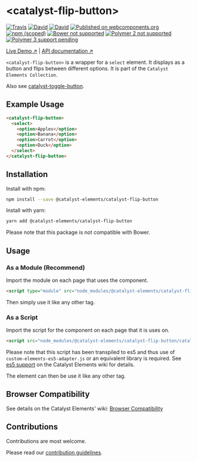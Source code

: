 # &lt;catalyst-flip-button&gt;

[![Travis](https://img.shields.io/travis/catalyst/catalyst-flip-button.svg?style=flat-square)](https://travis-ci.org/catalyst/catalyst-flip-button)
[![David](https://img.shields.io/david/catalyst/catalyst-flip-button.svg?style=flat-square)](https://david-dm.org/catalyst/catalyst-flip-button)
[![David](https://img.shields.io/david/dev/catalyst/catalyst-flip-button.svg?style=flat-square)](https://david-dm.org/catalyst/catalyst-flip-button?type=dev)
[![Published on webcomponents.org](https://img.shields.io/badge/webcomponents.org-published-blue.svg?style=flat-square)](https://www.webcomponents.org/element/catalyst/catalyst-flip-button)
[![npm (scoped)](https://img.shields.io/npm/v/@catalyst-elements/catalyst-flip-button.svg?style=flat-square)](https://www.npmjs.com/package/@catalyst-elements/catalyst-flip-button)
[![Bower not supported](https://img.shields.io/badge/bower-not_supported-red.svg?style=flat-square)]()
[![Polymer 2 not supported](https://img.shields.io/badge/Polymer_2-not_supported-red.svg?style=flat-square)]()
[![Polymer 3 support pending](https://img.shields.io/badge/Polymer_3-support_pending-yellow.svg?style=flat-square)]()

[Live Demo ↗](https://catalyst.github.io/CatalystElementsBundle/#/elements/catalyst-flip-button/demos/basic)
|
[API documentation ↗](https://catalyst.github.io/CatalystElementsBundle/#/elements/catalyst-flip-button)

`<catalyst-flip-button>` is a wrapper for a `select` element. It displays as a button and flips between different options. It is part of the `Catalyst Elements Collection`.

Also see [catalyst-toggle-button](https://github.com/catalyst/catalyst-toggle-button).

## Example Usage

<!---
```
<custom-element-demo>
  <template>
    <script type="module" src="catalyst-flip-button.js"></script>
    <next-code-block></next-code-block>
  </template>
</custom-element-demo>
```
-->

```html
<catalyst-flip-button>
  <select>
    <option>Apples</option>
    <option>Banana</option>
    <option>Carrot</option>
    <option>Duck</option>
  </select>
</catalyst-flip-button>
```

## Installation

Install with npm:

```sh
npm install --save @catalyst-elements/catalyst-flip-button
```

Install with yarn:

```sh
yarn add @catalyst-elements/catalyst-flip-button
```

Please note that this package is not compatible with Bower.

## Usage

### As a Module (Recommend)

Import the module on each page that uses the component.

```html
<script type="module" src="node_modules/@catalyst-elements/catalyst-flip-button/catalyst-flip-button.js"></script>
```

Then simply use it like any other tag.

### As a Script

Import the script for the component on each page that it is uses on.

```html
<script src="node_modules/@catalyst-elements/catalyst-flip-button/catalyst-flip-button.es5.min.js"></script>
```

Please note that this script has been transpiled to es5 and thus use of `custom-elements-es5-adapter.js` or an equivalent library is required. See [es5 support](https://github.com/catalyst/CatalystElements/wiki/Browser-Compatibility#es5-support) on the Catalyst Elements wiki for details.

The element can then be use it like any other tag.

## Browser Compatibility

See details on the Catalyst Elements' wiki: [Browser Compatibility](https://github.com/catalyst/CatalystElements/wiki/Browser-Compatibility)

## Contributions

Contributions are most welcome.

Please read our [contribution guidelines](./CONTRIBUTING.md).
